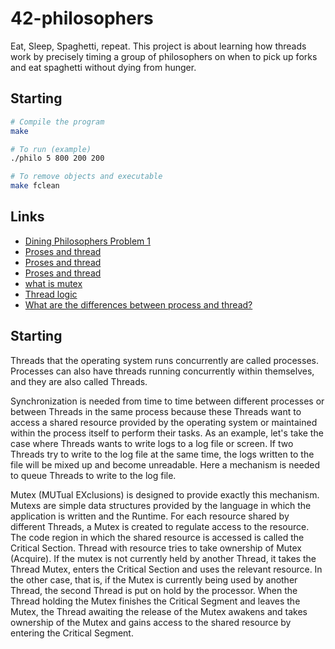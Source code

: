 # 42-philosophers
Eat, Sleep, Spaghetti, repeat. This project is about learning how threads work by precisely timing a group of philosophers on when to pick up forks and eat spaghetti without dying from hunger.


## Starting ##

```bash
# Compile the program
make

# To run (example)
./philo 5 800 200 200

# To remove objects and executable
make fclean
```

## Links ##
- [Dining Philosophers Problem 1](https://www.youtube.com/watch?v=NbwbQQB7xNQ)
- [Proses and thread](https://www.youtube.com/watch?v=R_EgvEOhV9U)
- [Proses and thread](https://www.youtube.com/watch?v=KBLfAuen-eA)
- [Proses and thread](https://www.youtube.com/watch?v=pIp4OXhnB0U)
- [what is mutex](https://medium.com/@gokhansengun/semaphore-mutex-ve-spinlock-nedir-ve-ne-i%C5%9Fe-yarar-ba552a17c03#:~:text=Mutex'ler%20uygulaman%C4%B1n%20yaz%C4%B1ld%C4%B1%C4%9F%C4%B1%20dil,b%C3%B6lgesi%20Critical%20Section%20olarak%20adland%C4%B1r%C4%B1l%C4%B1r.)
- [Thread logic](https://www.cs.cmu.edu/afs/cs/academic/class/15492-f07/www/pthreads.html)
- [What are the differences between process and thread? ](https://www.geeksforgeeks.org/multithreading-c-2/)

## Starting ##
Threads that the operating system runs concurrently are called processes. Processes can also have threads running concurrently within themselves, and they are also called Threads.

Synchronization is needed from time to time between different processes or between Threads in the same process because these Threads want to access a shared resource provided by the operating system or maintained within the process itself to perform their tasks. As an example, let's take the case where Threads wants to write logs to a log file or screen. If two Threads try to write to the log file at the same time, the logs written to the file will be mixed up and become unreadable. Here a mechanism is needed to queue Threads to write to the log file.

Mutex (MUTual EXclusions) is designed to provide exactly this mechanism. Mutexs are simple data structures provided by the language in which the application is written and the Runtime. For each resource shared by different Threads, a Mutex is created to regulate access to the resource. The code region in which the shared resource is accessed is called the Critical Section. Thread with resource tries to take ownership of Mutex (Acquire). If the mutex is not currently held by another Thread, it takes the Thread Mutex, enters the Critical Section and uses the relevant resource. In the other case, that is, if the Mutex is currently being used by another Thread, the second Thread is put on hold by the processor. When the Thread holding the Mutex finishes the Critical Segment and leaves the Mutex, the Thread awaiting the release of the Mutex awakens and takes ownership of the Mutex and gains access to the shared resource by entering the Critical Segment.

